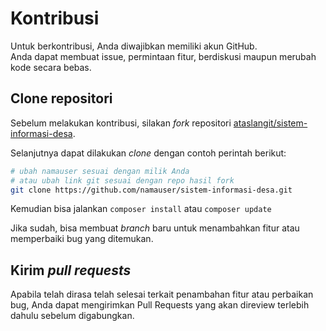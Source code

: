 # Kontribusi

Untuk berkontribusi, Anda diwajibkan memiliki akun GitHub.  
Anda dapat membuat issue, permintaan fitur, berdiskusi maupun merubah kode secara bebas.

## Clone repositori
Sebelum melakukan kontribusi, silakan *fork* repositori [ataslangit/sistem-informasi-desa](https://github.com/ataslangit/sistem-informasi-desa/fork).

Selanjutnya dapat dilakukan *clone* dengan contoh perintah berikut:
```bash
# ubah namauser sesuai dengan milik Anda
# atau ubah link git sesuai dengan repo hasil fork
git clone https://github.com/namauser/sistem-informasi-desa.git
```

Kemudian bisa jalankan `composer install` atau `composer update`

Jika sudah, bisa membuat *branch* baru untuk menambahkan fitur atau memperbaiki bug yang ditemukan.

## Kirim *pull requests*

Apabila telah dirasa telah selesai terkait penambahan fitur atau perbaikan bug,
Anda dapat mengirimkan Pull Requests yang akan direview terlebih dahulu sebelum digabungkan.

